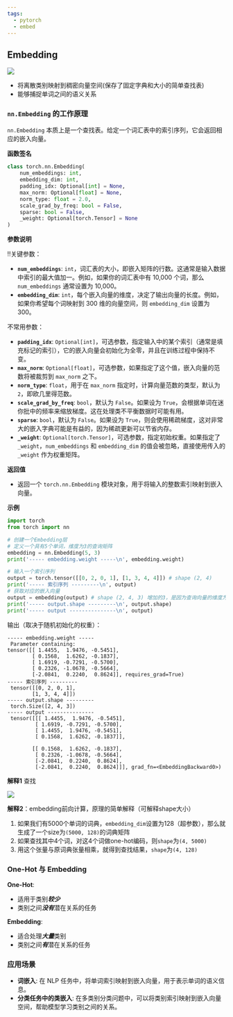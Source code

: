 ```yaml
---
tags:
  - pytorch
  - embed
---
```

## Embedding

![](embedding001.jpg)

- 将离散类别映射到稠密向量空间(保存了固定字典和大小的简单查找表)
- 能够捕捉单词之间的语义关系
### `nn.Embedding` 的工作原理

`nn.Embedding` 本质上是一个查找表。给定一个词汇表中的索引序列，它会返回相应的嵌入向量。

**函数签名**

```python
class torch.nn.Embedding(
    num_embeddings: int,
    embedding_dim: int,
    padding_idx: Optional[int] = None,
    max_norm: Optional[float] = None,
    norm_type: float = 2.0,
    scale_grad_by_freq: bool = False,
    sparse: bool = False,
    _weight: Optional[torch.Tensor] = None
)
```

**参数说明**

‼️关键参数：

- **`num_embeddings`**: `int`，词汇表的大小，即嵌入矩阵的行数。这通常是输入数据中索引的最大值加一。例如，如果你的词汇表中有 10,000 个词，那么 `num_embeddings` 通常设置为 10,000。
- **`embedding_dim`**: `int`，每个嵌入向量的维度，决定了输出向量的长度。例如，如果你希望每个词映射到 300 维的向量空间，则 `embedding_dim` 设置为 300。

不常用参数：

- **`padding_idx`**: `Optional[int]`，可选参数，指定输入中的某个索引（通常是填充标记的索引），它的嵌入向量会初始化为全零，并且在训练过程中保持不变。
- **`max_norm`**: `Optional[float]`，可选参数，如果指定了这个值，嵌入向量的范数将被裁剪到 `max_norm` 之下。
- **`norm_type`**: `float`，用于在 `max_norm` 指定时，计算向量范数的类型，默认为 `2`，即欧几里得范数。
- **`scale_grad_by_freq`**: `bool`，默认为 `False`。如果设为 `True`，会根据单词在迷你批中的频率来缩放梯度。这在处理类不平衡数据时可能有用。
- **`sparse`**: `bool`，默认为 `False`。如果设为 `True`，则会使用稀疏梯度，这对非常大的嵌入字典可能是有益的，因为稀疏更新可以节省内存。
- **`_weight`**: `Optional[torch.Tensor]`，可选参数，指定初始权重。如果指定了 `_weight`，`num_embeddings` 和 `embedding_dim` 的值会被忽略，直接使用传入的 `_weight` 作为权重矩阵。

**返回值**

- 返回一个 `torch.nn.Embedding` 模块对象，用于将输入的整数索引映射到嵌入向量。

**示例**

```python
import torch
from torch import nn

# 创建一个Embedding层
# 定义一个具有5个单词，维度为3的查询矩阵
embedding = nn.Embedding(5, 3)
print('----- embedding.weight -----\n', embedding.weight)

# 输入一个索引序列
output = torch.tensor([[0, 2, 0, 1], [1, 3, 4, 4]]) # shape (2, 4)
print('----- 索引序列 ---------\n', output)
# 获取对应的嵌入向量
output = embedding(output) # shape (2, 4, 3) 增加的3，是因为查询向量的维度为3
print('----- output.shape ---------\n', output.shape)
print('----- output ---------------\n', output)
```

输出（取决于随机初始化的权重）：

```
----- embedding.weight -----
 Parameter containing:
tensor([[ 1.4455,  1.9476, -0.5451],
        [ 0.1568,  1.6262, -0.1837],
        [ 1.6919, -0.7291, -0.5700],
        [ 0.2326, -1.0678, -0.5664],
        [-2.0841,  0.2240,  0.8624]], requires_grad=True)
----- 索引序列 ---------
 tensor([[0, 2, 0, 1],
        [1, 3, 4, 4]])
----- output.shape ---------
 torch.Size([2, 4, 3])
----- output ---------------
 tensor([[[ 1.4455,  1.9476, -0.5451],
         [ 1.6919, -0.7291, -0.5700],
         [ 1.4455,  1.9476, -0.5451],
         [ 0.1568,  1.6262, -0.1837]],

        [[ 0.1568,  1.6262, -0.1837],
         [ 0.2326, -1.0678, -0.5664],
         [-2.0841,  0.2240,  0.8624],
         [-2.0841,  0.2240,  0.8624]]], grad_fn=<EmbeddingBackward0>)
```

**解释1** 查找

![](embedding-workflow.png)

**解释2**：embedding前向计算，原理的简单解释（可解释shape大小）

1. 如果我们有5000个单词的词典，`embedding_dim`设置为128（超参数），那么就生成了一个size为`(5000, 128)`的词典矩阵
2. 如果查找其中4个词，对这4个词做one-hot编码，则`shape`为`(4, 5000)`
3. 用这个张量与原词典张量相乘，就得到查找结果，`shape`为`(4, 128)`


### One-Hot 与 Embedding

**One-Hot**:

- 适用于类别***较少***
- 类别之间***没有***潜在关系的任务

**Embedding**:

- 适合处理***大量***类别
- 类别之间***有***潜在关系的任务

### 应用场景

- **词嵌入**: 在 NLP 任务中，将单词索引映射到嵌入向量，用于表示单词的语义信息。
- **分类任务中的类嵌入**: 在多类别分类问题中，可以将类别索引映射到嵌入向量空间，帮助模型学习类别之间的关系。

